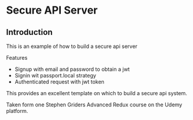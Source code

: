 # Secure API Server

## Introduction
This is an example of how to build a secure api server

Features
* Signup with email and password to obtain a jwt
* Signin wit passport.local strategy
* Authenticated request with jwt token

This provides an excellent template on which to build a secure api system.

Taken form one Stephen Griders Advanced Redux course on the Udemy platform.
